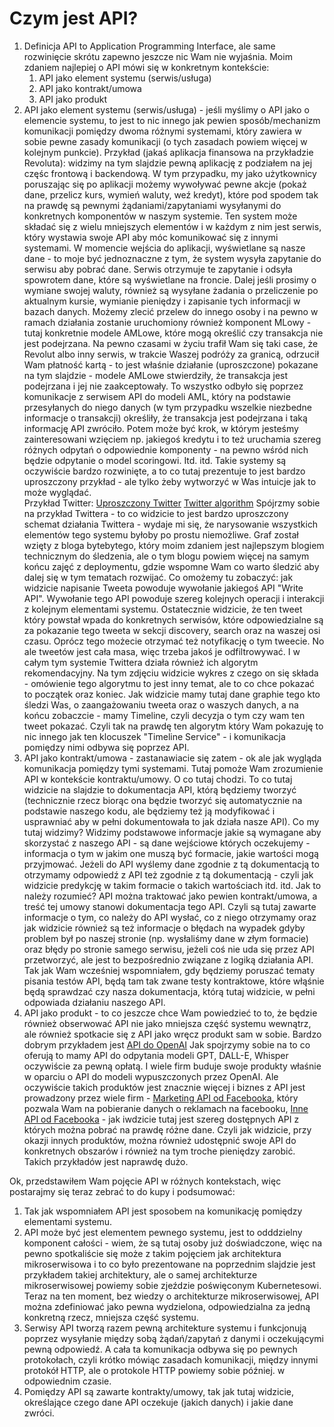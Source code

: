 # Czym jest API?

1. Definicja API to Application Programming Interface, ale same rozwinięcie skrótu zapewno jeszcze nic Wam nie wyjaśnia. Moim zdaniem najlepiej o API mówi się w konkretnym kontekście:
	1. API jako element systemu (serwis/usługa)
	2. API jako kontrakt/umowa
	3. API jako produkt
2. API jako element systemu (serwis/usługa) - jeśli myślimy o API jako o elemencie systemu, to jest to nic innego jak pewien sposób/mechanizm komunikacji pomiędzy dwoma różnymi systemami, który zawiera w sobie pewne zasady komunikacji (o tych zasadach powiem więcej w kolejnym punkcie). 
   Przykład (jakaś aplikacja finansowa na przykładzie Revoluta): widzimy na tym slajdzie pewną aplikację z podziałem na jej częśc frontową i backendową. W tym przypadku, my jako użytkownicy poruszając się po aplikacji możemy wywoływać pewne akcje (pokaż dane, przelicz kurs, wymień waluty, weź kredyt), które pod spodem tak na prawdę są pewnymi żądaniami/zapytaniami wysyłanymi do konkretnych komponentów w naszym systemie. Ten system może składać się z wielu mniejszych elementów i w każdym z nim jest serwis, który wystawia swoje API aby móc komunikować się z innymi systemami. 
   W momencie wejścia do aplikacji, wyświetlane są nasze dane - to moje być jednoznaczne z tym, że system wysyła zapytanie do serwisu aby pobrać dane. Serwis otrzymuje te zapytanie i odsyła spowrotem dane, które są wyświetlane na froncie. Dalej jeśli prosimy o wymiane swojej waluty, również są wysyłane żadania o przeliczenie po aktualnym kursie, wymianie pieniędzy i zapisanie tych informacji w bazach danych. Możemy zlecić przelew do innego osoby i na pewno w ramach działania zostanie uruchomiony również komponent MLowy - tutaj konkretnie modele AMLowe, które mogą określić czy transakcja nie jest podejrzana. Na pewno czasami w życiu trafił Wam się taki case, że Revolut albo inny serwis, w trakcie Waszej podróży za granicą, odrzucił Wam płatność kartą - to jest właśnie działanie (uproszczone) pokazane na tym slajdzie - modele AMLowe stwierdziły, że transakcja jest podejrzana i jej nie zaakceptowały. To wszystko odbyło się poprzez komunikacje z serwisem API do modeli AML, który na podstawie przesyłanych do niego danych (w tym przypadku wszelkie niezbedne informacje o transakcji) określiły, że transakcja jest podejrzana i taką informację API zwróciło. Potem może być krok, w którym jesteśmy zainteresowani wzięciem np. jakiegoś kredytu i to też uruchamia szereg różnych odpytań o odpowiednie komponenty - na pewno wśród nich będzie odpytanie o model scoringowi. Itd. itd.  Takie systemy są oczywiście bardzo rozwinięte, a to co tutaj prezentuje to jest bardzo uproszczony przykład - ale tylko żeby wytworzyć w Was intuicje jak to może wyglądać.  
   Przykład Twitter: 
   [Uproszczony Twitter](https://blog.bytebytego.com/i/53107294/interview-question-design-twitter)
   [Twitter algorithm](https://blog.twitter.com/engineering/en_us/topics/open-source/2023/twitter-recommendation-algorithm)
   Spójrzmy sobie na przykład Twittera - to co widzicie to jest bardzo uproszczony schemat działania Twittera - wydaje mi się, że narysowanie wszystkich elementów tego systemu byłoby po prostu niemożliwe. Graf został wzięty z bloga bytebytego, który moim zdaniem jest najlepszym blogiem technicznym do śledzenia, ale o tym blogu powiem więcej na samym końcu zajęć z deploymentu, gdzie wspomne Wam co warto śledzić aby dalej się w tym tematach rozwijać. Co omożemy tu zobaczyć: jak widzicie napisanie Tweeta powoduje wywołanie jakiegoś API "Write API". Wywołanie tego API powoduje szereg kolejnych operacji i interakcji z kolejnym elementami systemu. Ostatecznie widzicie, że ten tweet który powstał wpada do konkretnych serwisów, które odpowiedzialne są za pokazanie tego tweeta w sekcji discovery, search oraz na waszej osi czasu. Oprócz tego możecie otrzymać też notyfikację o tym tweecie. No ale tweetów jest cała masa, więc trzeba jakoś je odfiltrowywać. I w całym tym systemie Twittera działa również ich algorytm rekomendacyjny. Na tym zdjęciu widzicie wykres z czego on się składa - omówienie tego algorytmu to jest inny temat, ale to co chce pokazać to początek oraz koniec. Jak widzicie mamy tutaj dane graphie tego kto śledzi Was, o zaangażowaniu tweeta oraz o waszych danych, a na końcu zobaczcie - mamy Timeline, czyli decyzja o tym czy wam ten tweet pokazać. Czyli tak na prawdę ten algorytm który Wam pokazuję to nic innego jak ten klocuszek "Timeline Service" - i komunikacja pomiędzy nimi odbywa się poprzez API.
3. API jako kontrakt/umowa - zastanawiacie się zatem - ok ale jak wygląda komunikacja pomiędzy tymi systemami. Tutaj pomoże Wam zrozumienie API w kontekście kontraktu/umowy. O co tutaj chodzi. To co tutaj widzicie na slajdzie to dokumentacja API, którą będziemy tworzyć (technicznie rzecz biorąc ona będzie tworzyć się automatycznie na podstawie naszego kodu, ale będziemy też ją modyfikować i usprawniać aby w pełni dokumentowała to jak działa nasze API). Co my tutaj widzimy? Widzimy podstawowe informacje jakie są wymagane aby skorzystać z naszego API - są dane wejściowe których oczekujemy - informacja o tym w jakim one muszą być formacie, jakie wartości mogą przyjmować. Jeżeli do API wyślemy dane zgodnie z tą dokumentacją to otrzymamy odpowiedź z API też zgodnie z tą dokumentacją - czyli jak widzicie predykcję w takim formacie o takich wartościach itd. itd. 
   Jak to należy rozumieć? API można traktować jako pewien kontrakt/umowa, a treść tej umowy stanowi dokumentacja tego API. Czyli są tutaj zawarte informacje o tym, co należy do API wysłać, co z niego otrzymamy oraz jak widzicie również są też informacje o błędach na wypadek gdyby problem był po naszej stronie (np. wysłaliśmy dane w złym formacie) oraz błędy po stronie samego serwisu, jeżeli coś nie uda się przez API przetworzyć, ale jest to bezpośrednio związane z logiką działania API. Tak jak Wam wcześniej wspomniałem, gdy będziemy poruszać tematy pisania testów API, będą tam tak zwane testy kontraktowe, które włąśnie będą sprawdzać czy nasza dokumentacja, którą tutaj widzicie, w pełni odpowiada działaniu naszego API.
4. API jako produkt - to co jeszcze chce Wam powiedzieć to to, że będzie również obserwować API nie jako mniejsza część systemu wewnątrz, ale również spotkacie się z API jako wręcz produkt sam w sobie. Bardzo dobrym przykładem jest [API do OpenAI](https://openai.com/blog/openai-api) Jak spojrzymy sobie na to co oferują to mamy API do odpytania modeli GPT, DALL-E, Whisper oczywiście za pewną opłatą.  I wiele firm buduje swoje produkty właśnie w oparciu o API do modeli wypuszczonych przez OpenAI. Ale oczywiście takich produktów jest znacznie więcej i biznes z API jest prowadzony przez wiele firm - [Marketing API od Facebooka](https://developers.facebook.com/docs/marketing-apis/), który pozwala Wam na pobieranie danych o reklamach na facebooku, [Inne API od Facebooka](https://developers.facebook.com/docs/) - jak iwdzicie tutaj jest szereg dostępnych API z których można pobrać na prawdę różne dane. Czyli jak widzicie, przy okazji innych produktów, można również udostępnić swoje API do konkretnych obszarów i również na tym troche pieniędzy zarobić. Takich przykładów jest naprawdę dużo.

Ok, przedstawiłem Wam pojęcie API w różnych kontekstach, więc postarajmy się teraz zebrać to do kupy i podsumować:
1. Tak jak wspomniałem API jest sposobem na komunikację pomiędzy elementami systemu. 
1. API może być jest elementem pewnego systemu, jest to odddzielny komponent całości - wiem, że są tutaj osoby już doświadczone, więc na pewno spotkaliście się może z takim pojęciem jak architektura mikroserwisowa i to co było prezentowane na poprzednim slajdzie jest przykładem takiej architektury, ale o samej architekturze mikroserwisowej powiemy sobie zjeździe poświęconym Kubernetesowi. Teraz na ten moment, bez wiedzy o architekturze mikroserwisowej, API można zdefiniować jako pewna wydzielona, odpowiedzialna za jedną konkretną rzecz, mniejsza część systemu. 
2. Serwisy API tworzą razem pewną architekture systemu i funkcjonują poprzez wysyłanie między sobą żądań/zapytań z danymi i oczekującymi pewną odpowiedź. A cała ta komunikacja odbywa się po pewnych protokołach, czyli krótko mówiąc zasadach komunikacji, między innymi protokół HTTP, ale o protokole HTTP powiemy sobie później. w odpowiednim czasie.
3. Pomiędzy API są zawarte kontrakty/umowy, tak jak tutaj widzicie, określające czego dane API oczekuje (jakich danych) i jakie dane zwróci. 